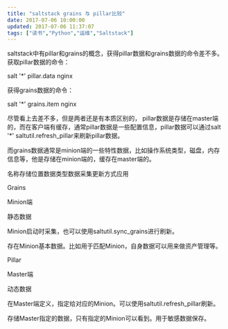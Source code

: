 ```yaml
---
title: "saltstack grains 与 pillar比较"
date: 2017-07-06 10:00:00
updated: 2017-07-06 11:37:07
tags: ["读书","Python","运维","Saltstack"]
---
```

saltstack中有pillar和grains的概念，获得pillar数据和grains数据的命令差不多。获取pillar数据的命令：

salt '*' pillar.data nginx  

  

获得grains数据的命令：

salt '*' grains.item nginx  

  

尽管看上去差不多，但是两者还是有本质区别的，
pillar数据是存储在master端的，而在客户端有缓存，通常pillar数据是一些配置信息，pillar数据可以通过salt '*'
saltutil.refresh_pillar来刷新pillar数据。

  

而grains数据通常是minion端的一些特性数据，比如操作系统类型，磁盘，内存信息等，他是存储在minion端的，缓存在master端的。

  

名称存储位置数据类型数据采集更新方式应用

Grains

Minion端

静态数据

Minion启动时采集，也可以使用saltutil.sync_grains进行刷新。

存在Minion基本数据。比如用于匹配Minion，自身数据可以用来做资产管理等。

Pillar

Master端

动态数据

在Master端定义，指定给对应的Minion。可以使用saltutil.refresh_pillar刷新。

存储Master指定的数据，只有指定的Minion可以看到。用于敏感数据保存。

  

